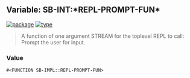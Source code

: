 ## Variable: SB-INT:\*REPL-PROMPT-FUN\*
[![package](https://img.shields.io/badge/Package-SB--INT-5f9ea0.svg?style=social&colorA=999999)](../) [![type](https://img.shields.io/badge/Type-Variable-5f9ea0.svg?style=social&colorA=999999)](../#variable) 

> A function of one argument STREAM for the toplevel REPL to call: Prompt
> the user for input.

### Value
```
#<FUNCTION SB-IMPL::REPL-PROMPT-FUN>
```
